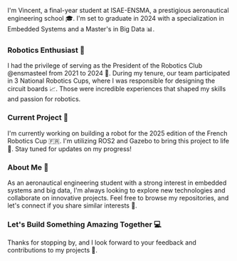 I'm Vincent, a final-year student at ISAE-ENSMA, a prestigious aeronautical engineering school 🎓. I'm set to graduate in 2024 with a specialization in Embedded Systems and a Master's in Big Data 📊.

### Robotics Enthusiast 🤖

I had the privilege of serving as the President of the Robotics Club @ensmasteel from 2021 to 2024 🎉. During my tenure, our team participated in 3 National Robotics Cups, where I was responsible for designing the circuit boards 📈. Those were incredible experiences that shaped my skills and passion for robotics.

### Current Project 🚧

I'm currently working on building a robot for the 2025 edition of the French Robotics Cup 🇫🇷. I'm utilizing ROS2 and Gazebo to bring this project to life 🤩. Stay tuned for updates on my progress!

### About Me 👋

As an aeronautical engineering student with a strong interest in embedded systems and big data, I'm always looking to explore new technologies and collaborate on innovative projects. Feel free to browse my repositories, and let's connect if you share similar interests 🤝.

### Let's Build Something Amazing Together 💻
Thanks for stopping by, and I look forward to your feedback and contributions to my projects 🙏.

<!--
**VincidaB/VincidaB** is a ✨ _special_ ✨ repository because its `README.md` (this file) appears on your GitHub profile.

Here are some ideas to get you started:

- 🔭 I’m currently working on ...
- 🌱 I’m currently learning ...
- 👯 I’m looking to collaborate on ...
- 🤔 I’m looking for help with ...
- 💬 Ask me about ...
- 📫 How to reach me: ...
- 😄 Pronouns: ...
- ⚡ Fun fact: ...
-->
